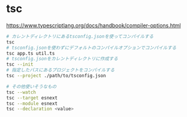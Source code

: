 # tsc
https://www.typescriptlang.org/docs/handbook/compiler-options.html

```sh
# カレントディレクトリにあるtsconfig.jsonを使ってコンパイルする
tsc
# tsconfig.jsonを使わずにデフォルトのコンパイルオプションでコンパイルする
tsc app.ts util.ts
# tsconfig.jsonをカレントディレクトリに作成する
tsc --init
# 指定したパスにあるプロジェクトをコンパイルする
tsc --project ./path/to/tsconfig.json

# その他使いそうなもの
tsc --watch
tsc --target esnext
tsc --module esnext
tsc --declaration <value>
```

